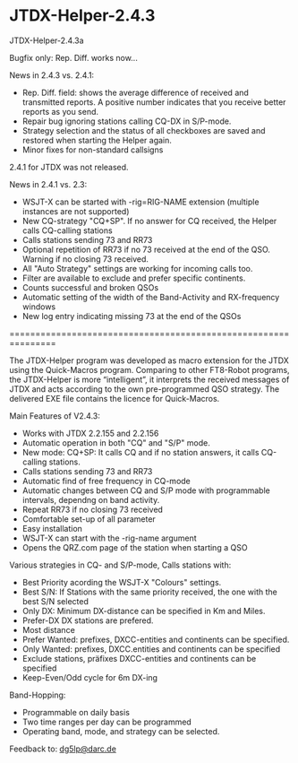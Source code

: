 # JTDX-Helper-2.4.3

JTDX-Helper-2.4.3a

Bugfix only: Rep. Diff. works now...

News in 2.4.3 vs. 2.4.1:

- Rep. Diff. field: shows the average difference of received and transmitted reports. A positive number indicates that you receive better reports as you send.
- Repair bug ignoring stations calling CQ-DX in S/P-mode.
- Strategy selection and the status of all checkboxes are saved and restored when starting the Helper again.
- Minor fixes for non-standard callsigns

2.4.1 for JTDX was not released.  

News in 2.4.1 vs. 2.3:

- WSJT-X can be started with -rig=RIG-NAME extension (multiple instances are not supported)
- New CQ-strategy "CQ+SP". If no answer for CQ received, the Helper calls CQ-calling stations
- Calls stations sending 73 and RR73
- Optional repetition of RR73 if no 73 received at the end of the QSO. Warning if no closing 73 received.
- All "Auto Strategy" settings are working for incoming calls too.
- Filter are available to exclude and prefer specific continents.
- Counts successful and broken QSOs
- Automatic setting of the width of the Band-Activity and RX-frequency windows
- New log entry indicating missing 73 at the end of the QSOs

===============================================================

The JTDX-Helper program was developed as macro extension for the JTDX using the Quick-Macros program. Comparing to other FT8-Robot programs, the JTDX-Helper is more “intelligent”, it interprets the received messages of JTDX and acts according to the own pre-programmed QSO strategy. The delivered EXE file contains the licence for Quick-Macros.

Main Features of V2.4.3:

- Works with JTDX 2.2.155 and 2.2.156
- Automatic operation in both "CQ" and "S/P" mode.
- New mode: CQ+SP: It calls CQ and if no station answers, it calls CQ-calling stations.
- Calls stations sending 73 and RR73
- Automatic find of free frequency in CQ-mode
- Automatic changes between CQ and S/P mode with programmable intervals, dependng on band activity.
- Repeat RR73 if no closing 73 received
- Comfortable set-up of all parameter
- Easy installation
- WSJT-X can start with the -rig-name argument
- Opens the QRZ.com page of the station when starting a QSO

Various strategies in CQ- and S/P-mode, Calls stations with:

- Best Priority acording the WSJT-X "Colours" settings.
- Best S/N: If Stations with the same priority received, the one with the best S/N selected
- Only DX: Minimum DX-distance can be specified in Km and Miles.
- Prefer-DX DX stations are prefered.
- Most distance
- Prefer Wanted: prefixes, DXCC-entities and continents can be specified.
- Only Wanted: prefixes, DXCC.entities and continents can be specified
- Exclude stations, präfixes DXCC-entities and continents can be specified
- Keep-Even/Odd cycle for 6m DX-ing

Band-Hopping:

- Programmable on daily basis
- Two time ranges per day can be programmed
- Operating band, mode, and strategy can be selected.

Feedback to: dg5lp@darc.de

